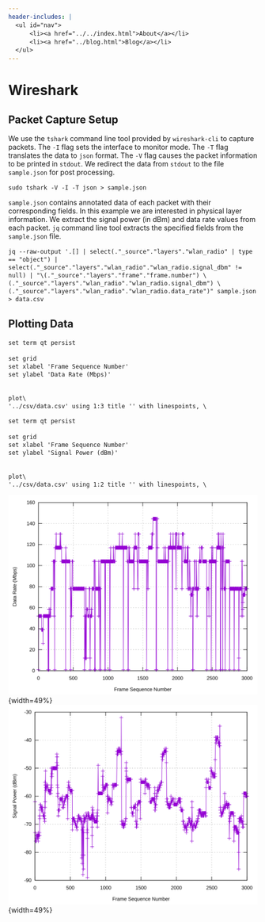 ```yaml
---
header-includes: |
  <ul id="nav">
      <li><a href="../../index.html">About</a></li>
      <li><a href="../blog.html">Blog</a></li>
  </ul>
---
```


# Wireshark

## Packet Capture Setup

We use the `tshark` command line tool provided by `wireshark-cli` to capture packets.
The `-I` flag sets the interface to monitor mode.
The `-T` flag translates the data to `json` format.
The `-V` flag causes the packet information to be printed in `stdout`.
We redirect the data from `stdout` to the file `sample.json` for post processing.

```{.bash}
sudo tshark -V -I -T json > sample.json
```

`sample.json` contains annotated data of each packet with their corresponding fields.
In this example we are interested in physical layer information.
We extract the signal power (in dBm) and data rate values from each packet.
`jq` command line tool extracts the specified fields from the `sample.json` file.

```{.bash}
jq --raw-output '.[] | select(."_source"."layers"."wlan_radio" | type == "object") | select(."_source"."layers"."wlan_radio"."wlan_radio.signal_dbm" != null) | "\(."_source"."layers"."frame"."frame.number") \(."_source"."layers"."wlan_radio"."wlan_radio.signal_dbm") \(."_source"."layers"."wlan_radio"."wlan_radio.data_rate")" sample.json > data.csv
```

## Plotting Data

```{.gnuplot}
set term qt persist

set grid
set xlabel 'Frame Sequence Number'
set ylabel 'Data Rate (Mbps)'


plot\
'../csv/data.csv' using 1:3 title '' with linespoints, \
```

```{.gnuplot}
set term qt persist

set grid
set xlabel 'Frame Sequence Number'
set ylabel 'Signal Power (dBm)'


plot\
'../csv/data.csv' using 1:2 title '' with linespoints, \
```

![Data rate vs Frame Sequence Number](./figures/data_rate.svg){width=49%}
![Signal Power vs Frame Sequence Number](./figures/signal_power.svg){width=49%}

